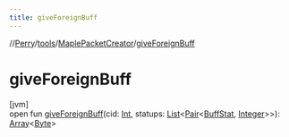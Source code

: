 ```yaml
---
title: giveForeignBuff
---
```

//[Perry](../../../index.html)/[tools](../index.html)/[MaplePacketCreator](index.html)/[giveForeignBuff](give-foreign-buff.html)



# giveForeignBuff



[jvm]\
open fun [giveForeignBuff](give-foreign-buff.html)(cid: [Int](https://kotlinlang.org/api/latest/jvm/stdlib/kotlin/-int/index.html), statups: [List](https://docs.oracle.com/javase/8/docs/api/java/util/List.html)&lt;[Pair](https://kotlinlang.org/api/latest/jvm/stdlib/kotlin/-pair/index.html)&lt;[BuffStat](../../client/-buff-stat/index.html), [Integer](https://docs.oracle.com/javase/8/docs/api/java/lang/Integer.html)&gt;&gt;): [Array](https://kotlinlang.org/api/latest/jvm/stdlib/kotlin/-array/index.html)&lt;[Byte](https://kotlinlang.org/api/latest/jvm/stdlib/kotlin/-byte/index.html)&gt;




